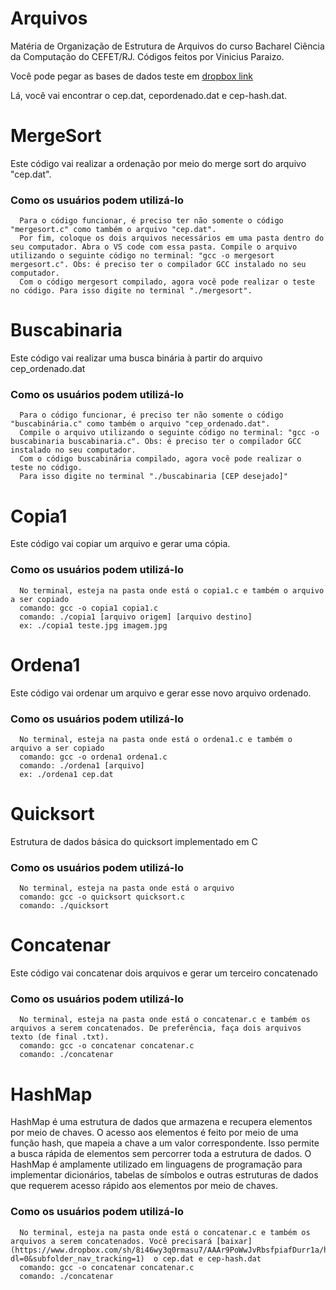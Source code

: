 # Arquivos
Matéria de Organização de Estrutura de Arquivos do curso Bacharel Ciência da Computação do CEFET/RJ. Códigos feitos por Vinicius Paraizo. 

Você pode pegar as bases de dados teste em [dropbox link](https://www.dropbox.com/sh/8i46wy3q0rmasu7/AADIUy2iVsoWWwcbnxbPGrzya?dl=0)

Lá, você vai encontrar o cep.dat, cepordenado.dat e cep-hash.dat.

# MergeSort

Este código vai realizar a ordenação por meio do merge sort do arquivo "cep.dat".

### Como os usuários podem utilizá-lo
      Para o código funcionar, é preciso ter não somente o código "mergesort.c" como também o arquivo "cep.dat".
      Por fim, coloque os dois arquivos necessários em uma pasta dentro do seu computador. Abra o VS code com essa pasta. Compile o arquivo utilizando o seguinte código no terminal: "gcc -o mergesort mergesort.c". Obs: é preciso ter o compilador GCC instalado no seu computador.
      Com o código mergesort compilado, agora você pode realizar o teste no código. Para isso digite no terminal "./mergesort".


# Buscabinaria

Este código vai realizar uma busca binária à partir do arquivo cep_ordenado.dat
    
### Como os usuários podem utilizá-lo
      Para o código funcionar, é preciso ter não somente o código "buscabinária.c" como também o arquivo "cep_ordenado.dat". 
      Compile o arquivo utilizando o seguinte código no terminal: "gcc -o buscabinaria buscabinaria.c". Obs: é preciso ter o compilador GCC instalado no seu computador.
      Com o código buscabinária compilado, agora você pode realizar o teste no código. 
      Para isso digite no terminal "./buscabinaria [CEP desejado]"


# Copia1

Este código vai copiar um arquivo e gerar uma cópia. 

### Como os usuários podem utilizá-lo
      No terminal, esteja na pasta onde está o copia1.c e também o arquivo a ser copiado
      comando: gcc -o copia1 copia1.c
      comando: ./copia1 [arquivo origem] [arquivo destino]
      ex: ./copia1 teste.jpg imagem.jpg


# Ordena1

Este código vai ordenar um arquivo e gerar esse novo arquivo ordenado. 

### Como os usuários podem utilizá-lo
      No terminal, esteja na pasta onde está o ordena1.c e também o arquivo a ser copiado
      comando: gcc -o ordena1 ordena1.c
      comando: ./ordena1 [arquivo]
      ex: ./ordena1 cep.dat

# Quicksort
Estrutura de dados básica do quicksort implementado em C

### Como os usuários podem utilizá-lo
      No terminal, esteja na pasta onde está o arquivo
      comando: gcc -o quicksort quicksort.c
      comando: ./quicksort 

# Concatenar

Este código vai concatenar dois arquivos e gerar um terceiro concatenado

### Como os usuários podem utilizá-lo
      No terminal, esteja na pasta onde está o concatenar.c e também os arquivos a serem concatenados. De preferência, faça dois arquivos texto (de final .txt).
      comando: gcc -o concatenar concatenar.c
      comando: ./concatenar
      
      
# HashMap

HashMap é uma estrutura de dados que armazena e recupera elementos por meio de chaves. O acesso aos elementos é feito por meio de uma função hash, que mapeia a chave a um valor correspondente. Isso permite a busca rápida de elementos sem percorrer toda a estrutura de dados. O HashMap é amplamente utilizado em linguagens de programação para implementar dicionários, tabelas de símbolos e outras estruturas de dados que requerem acesso rápido aos elementos por meio de chaves.


### Como os usuários podem utilizá-lo
      No terminal, esteja na pasta onde está o concatenar.c e também os arquivos a serem concatenados. Você precisará [baixar](https://www.dropbox.com/sh/8i46wy3q0rmasu7/AAAr9PoWwJvRbsfpiafDurr1a/hash/data?dl=0&subfolder_nav_tracking=1)  o cep.dat e cep-hash.dat
      comando: gcc -o concatenar concatenar.c
      comando: ./concatenar


